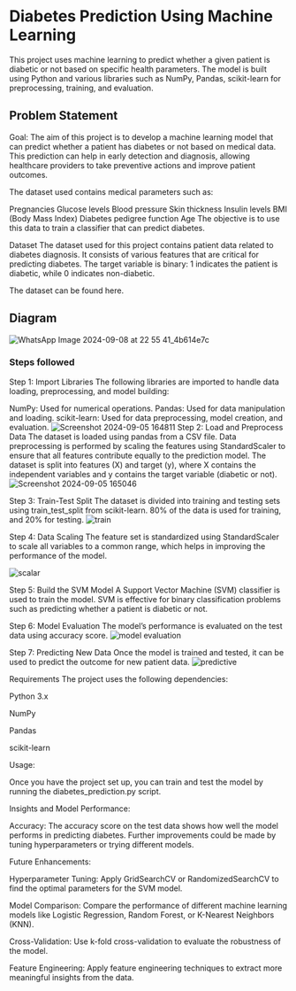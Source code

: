 # Diabetes Prediction Using Machine Learning

This project uses machine learning to predict whether a given patient is diabetic or not based on specific health parameters. The model is built using Python and various libraries such as NumPy, Pandas, scikit-learn for preprocessing, training, and evaluation.

## Problem Statement
Goal: The aim of this project is to develop a machine learning model that can predict whether a patient has diabetes or not based on medical data. This prediction can help in early detection and diagnosis, allowing healthcare providers to take preventive actions and improve patient outcomes.

The dataset used contains medical parameters such as:

Pregnancies
Glucose levels
Blood pressure
Skin thickness
Insulin levels
BMI (Body Mass Index)
Diabetes pedigree function
Age
The objective is to use this data to train a classifier that can predict diabetes.

Dataset
The dataset used for this project contains patient data related to diabetes diagnosis. It consists of various features that are critical for predicting diabetes. The target variable is binary: 1 indicates the patient is diabetic, while 0 indicates non-diabetic.

The dataset can be found here.

## Diagram 
![WhatsApp Image 2024-09-08 at 22 55 41_4b614e7c](https://github.com/user-attachments/assets/6257b21d-e5f9-487a-ad45-a4a7b9018994)


### Steps followed 
Step 1: Import Libraries
The following libraries are imported to handle data loading, preprocessing, and model building:

NumPy: Used for numerical operations.
Pandas: Used for data manipulation and loading.
scikit-learn: Used for data preprocessing, model creation, and evaluation.
![Screenshot 2024-09-05 164811](https://github.com/user-attachments/assets/2ea8de7b-9cf1-4206-9f68-9e4dd23bd721)
Step 2: Load and Preprocess Data
The dataset is loaded using pandas from a CSV file.
Data preprocessing is performed by scaling the features using StandardScaler to ensure that all features contribute equally to the prediction model.
The dataset is split into features (X) and target (y), where X contains the independent variables and y contains the target variable (diabetic or not).
![Screenshot 2024-09-05 165046](https://github.com/user-attachments/assets/333235d8-1927-4af6-861c-54177a175b24)

Step 3: Train-Test Split
The dataset is divided into training and testing sets using train_test_split from scikit-learn. 80% of the data is used for training, and 20% for testing.
![train](https://github.com/user-attachments/assets/a090cd49-b508-4abc-b328-a0dad81f7331)

Step 4: Data Scaling
The feature set is standardized using StandardScaler to scale all variables to a common range, which helps in improving the performance of the model.

![scalar](https://github.com/user-attachments/assets/7b385ed7-0bb7-4d59-9a05-956a4a3b0268)

Step 5: Build the SVM Model
A Support Vector Machine (SVM) classifier is used to train the model. SVM is effective for binary classification problems such as predicting whether a patient is diabetic or not.

Step 6: Model Evaluation
The model’s performance is evaluated on the test data using accuracy score.
![model evaluation](https://github.com/user-attachments/assets/9a0ed2be-6b90-498d-83af-f23e41c8c8c2)

Step 7: Predicting New Data
Once the model is trained and tested, it can be used to predict the outcome for new patient data.
![predictive](https://github.com/user-attachments/assets/4bbc256e-44c9-4d3b-ab3d-11d264712e87)


Requirements
The project uses the following dependencies:

Python 3.x

NumPy

Pandas

scikit-learn

Usage:

Once you have the project set up, you can train and test the model by running the diabetes_prediction.py script.

Insights and Model Performance:

Accuracy: The accuracy score on the test data shows how well the model performs in predicting diabetes. Further improvements could be made by tuning hyperparameters or trying different models.


Future Enhancements:

Hyperparameter Tuning: Apply GridSearchCV or RandomizedSearchCV to find the optimal parameters for the SVM model.

Model Comparison: Compare the performance of different machine learning models like Logistic Regression, Random Forest, or K-Nearest Neighbors (KNN).

Cross-Validation: Use k-fold cross-validation to evaluate the robustness of the model.

Feature Engineering: Apply feature engineering techniques to extract more meaningful insights from the data.
